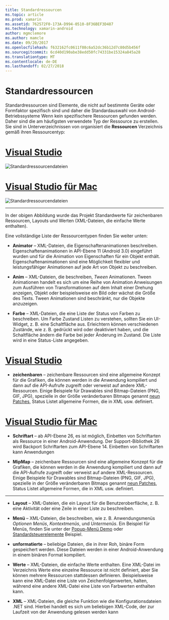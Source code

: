 ```yaml
---
title: Standardressourcen
ms.topic: article
ms.prod: xamarin
ms.assetid: 762572F0-173A-D994-0510-8F36BEF3D487
ms.technology: xamarin-android
author: mgmclemore
ms.author: mamcle
ms.date: 09/20/2017
ms.openlocfilehash: f632162fc0611f08c6a52dc36b12d7c80d5b456f
ms.sourcegitcommit: 6cd40d190abe38edd50fc74331be15324a845a28
ms.translationtype: MT
ms.contentlocale: de-DE
ms.lasthandoff: 02/27/2018
---
```

# <a name="default-resources"></a>Standardressourcen

Standardressourcen sind Elemente, die nicht auf bestimmte Geräte oder Formfaktor spezifisch sind und daher die Standardauswahl von Android-Betriebssysteme Wenn kein spezifischere Ressourcen gefunden werden. Daher sind die am häufigsten verwendete Typ der Ressource zu erstellen. Sie sind in Unterverzeichnissen von organisiert die **Ressourcen** Verzeichnis gemäß ihren Ressourcentyp:

# <a name="visual-studiotabvswin"></a>[Visual Studio](#tab/vswin)

![Standardressourcendateien](default-resources-images/01-resource-files-vs.png)
 
# <a name="visual-studio-for-mactabvsmac"></a>[Visual Studio für Mac](#tab/vsmac)

![Standardressourcendateien](default-resources-images/01-resource-files-xs.png)
 
-----

In der obigen Abbildung wurde das Projekt Standardwerte für zeichenbaren Ressourcen, Layouts und Werten (XML-Dateien, die einfache Werte enthalten).

Eine vollständige Liste der Ressourcentypen finden Sie weiter unten:

-  **Animator** &ndash; XML-Dateien, die Eigenschaftenanimationen beschreiben.
   Eigenschaftenanimationen in API-Ebene 11 (Android 3.0) eingeführt wurden und für die Animation von Eigenschaften für ein Objekt enthält. Eigenschaftenanimationen sind eine Möglichkeit flexibler und leistungsfähiger Animationen auf jede Art von Objekt zu beschreiben.

-  **Anim** &ndash; XML-Dateien, die beschreiben, *Tween* Animationen. Tween Animationen handelt es sich um eine Reihe von Animation Anweisungen zum Ausführen von Transformationen auf dem Inhalt einer Drehung anzeigen, Objekt oder beispielsweise ein Bild oder wächst die Größe des Texts. Tween Animationen sind beschränkt, nur die Objekte anzuzeigen.

-  **Farbe** &ndash; XML-Dateien, die eine Liste der Status von Farben zu beschreiben. Um Farbe Zustand Listen zu verstehen, sollten Sie ein UI-Widget, z. B. eine Schaltfläche aus.
   Erleichtern können verschiedenen Zustände, wie z. B. gedrückt wird oder deaktiviert haben, und die Schaltfläche ändern die Farbe bei jeder Änderung im Zustand. Die Liste wird in eine Status-Liste angegeben.

# <a name="visual-studiotabvswin"></a>[Visual Studio](#tab/vswin)

-  **zeichenbaren** &ndash; zeichenbare Ressourcen sind eine allgemeine Konzept für die Grafiken, die können werden in die Anwendung kompiliert und dann auf die API-Aufrufe zugreift oder verweist auf andere XML-Ressourcen.
   Einige Beispiele für Drawables sind Bitmap-Dateien (PNG, GIF, JPG), spezielle in der Größe veränderbaren Bitmaps genannt [neun Patches](https://developer.android.com/guide/topics/graphics/2d-graphics.html#nine-patch), Status Listet allgemeine Formen, die in XML usw. definiert.
 
# <a name="visual-studio-for-mactabvsmac"></a>[Visual Studio für Mac](#tab/vsmac)

-  **Schriftart** &ndash; ab API-Ebene 26, es ist möglich, Einbetten von Schriftarten als Ressource in einer Android-Anwendung. Der Support-Bibliothek 26 wird Backport Schriftarten zum API-Ebene 14. Einbetten von Schriftarten kann Anwendungen 

-  **MipMap** &ndash; zeichenbare Ressourcen sind eine allgemeine Konzept für die Grafiken, die können werden in die Anwendung kompiliert und dann auf die API-Aufrufe zugreift oder verweist auf andere XML-Ressourcen.
   Einige Beispiele für Drawables sind Bitmap-Dateien (PNG, GIF, JPG), spezielle in der Größe veränderbaren Bitmaps genannt [neun Patches](https://developer.android.com/guide/topics/graphics/2d-graphics.html#nine-patch), Status Listet allgemeine Formen, die in XML usw. definiert.

-----

-  **Layout** &ndash; XML-Dateien, die ein Layout für die Benutzeroberfläche, z. B. eine Aktivität oder eine Zeile in einer Liste zu beschreiben.

-  **Menü** &ndash; XML-Dateien, die beschreiben, wie z. B. Anwendungsmenüs *Optionen Menüs*, *Kontextmenüs*, und *Untermenüs*. Ein Beispiel für Menüs, finden Sie unter der [Popup-Menü Demo](https://developer.xamarin.com/samples/monodroid/PopupMenuDemo/) oder [Standardsteuerelemente](https://developer.xamarin.com/samples/mobile/StandardControls/) Beispiel.

-  **unformatierte** &ndash; beliebige Dateien, die in ihrer Roh, binäre Form gespeichert werden. Diese Dateien werden in einer Android-Anwendung in einem binären Format kompiliert.

-  **Werte** &ndash; XML-Dateien, die einfache Werte enthalten. Eine XML-Datei im Verzeichnis Werte eine einzelne Ressource ist nicht definiert, aber Sie können mehrere Ressourcen stattdessen definieren. Beispielsweise kann eine XML-Datei eine Liste von Zeichenfolgenwerten, halten, während eine andere XML-Datei eine Liste von Farbwerten enthalten kann.

-  **XML** &ndash; XML-Dateien, die gleiche Funktion wie die Konfigurationsdateien .NET sind. Hierbei handelt es sich um beliebigen XML-Code, der zur Laufzeit von der Anwendung gelesen werden kann
